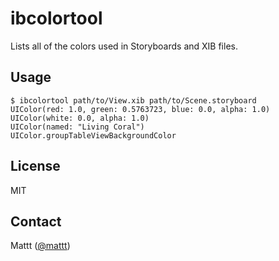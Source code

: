 # ibcolortool

Lists all of the colors used in Storyboards and XIB files.

## Usage

```terminal
$ ibcolortool path/to/View.xib path/to/Scene.storyboard
UIColor(red: 1.0, green: 0.5763723, blue: 0.0, alpha: 1.0)
UIColor(white: 0.0, alpha: 1.0)
UIColor(named: "Living Coral")
UIColor.groupTableViewBackgroundColor
```

## License

MIT

## Contact

Mattt ([@mattt](https://twitter.com/mattt))
